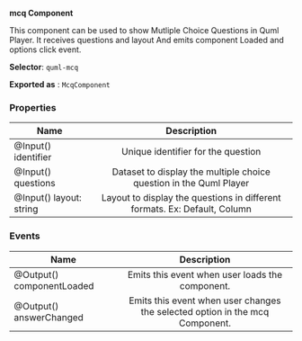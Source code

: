 **mcq Component**

This component can be used to show Mutliple Choice Questions in Quml Player. It receives questions and layout 
And emits component Loaded and options click event.

  

**Selector**: `quml-mcq`

  

  

**Exported as** : `McqComponent`

  

  

### Properties

  
| Name     |  Description  |
|----------|:-------------:|
| @Input() identifier |  Unique identifier for the question |
| @Input() questions | Dataset to display the multiple choice question in the Quml Player|    |
| @Input() layout: string | Layout to display the questions in different formats. Ex: Default, Column|


  

### Events

| Name     |  Description  |
|----------|:-------------:|
| @Output() componentLoaded | Emits this event when user loads the component.|
| @Output() answerChanged | Emits this event when user changes the selected option in the mcq Component.|